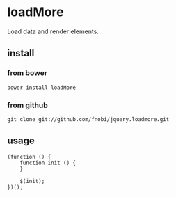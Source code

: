 loadMore
======

Load data and render elements.

## install

### from bower
```
bower install loadMore
```

### from github
```
git clone git://github.com/fnobi/jquery.loadmore.git
```

## usage
```
(function () {
    function init () {
    }

    $(init);
})();

```
